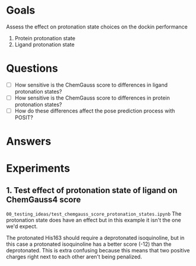 # Goals
Assess the effect on protonation state choices on the dockin performance
1. Protein protonation state
2. Ligand protonation state

# Questions
- [ ] How sensitive is the ChemGauss score to differences in ligand protonation states?
- [ ] How sensitive is the ChemGauss score to differences in protein protonation states?
- [ ] How do these differences affect the pose prediction process with POSIT?

# Answers


# Experiments

## 1. Test effect of protonation state of ligand on ChemGauss4 score
`00_testing_ideas/test_chemgauss_score_protonation_states.ipynb`
The protonation state does have an effect but in this example it isn't the one we'd expect.

The protonated His163 should require a deprotonated isoquinoline, but in this case a protonated isoquinoline has a better score (-12) than the deprotonated. This is extra confusing because this means that two positive charges right next to each other aren't being penalized.

